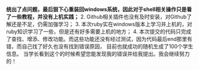 **统出了点问题，最后狠下心重装回windows系统，因此对于shell相关操作只是看了一些教程，并没有上机实践；**
2. Github相关插件也没有及时安装，对Github了解还是不足，仍需加强学习；
3. 本次ruby实在windows版本上学习并上机的，对ruby知识学习了一些，但是还有好多需要上机的地方；
4. 本次提交的代码只完成了查找、增添、修改功能。而这些功能还没有经过测试，因为代码最后end那里有错，而自己找了好久也没有找到错误原因，
目前也就成功的随机生成了100个学生信息。
当学长看到这个的时候希望您能发现我的错误并给我提出。我会继续努力的！
